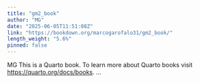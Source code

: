 ```yaml
---
title: "gm2_book"
author: "MG"
date: "2025-06-05T11:51:08Z"
link: "https://bookdown.org/marcogarofalo31/gm2_book/"
length_weight: "5.6%"
pinned: false
---
```


MG This is a Quarto book. To learn more about Quarto books visit https://quarto.org/docs/books. ...
